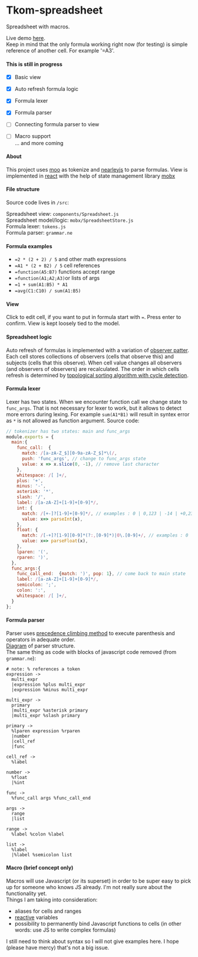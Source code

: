 # Tkom-spreadsheet

Spreadsheet with macros.

Live demo [here](https://maciejkasprzyk.github.io/tkom-spreadsheet/).  
Keep in mind that the only formula working right now (for testing) is simple reference of another cell. For example '=A3'.

#### This is still in progress
 * [x] Basic view
 * [x] Auto refresh formula logic
 * [x] Formula lexer
 * [x] Formula parser
 * [ ] Connecting formula parser to view  
 * [ ] Macro support  
... and more coming


#### About

This project uses [moo](https://github.com/no-context/moo) as tokenize and [nearleyjs](https://nearley.js.org/) to parse formulas. View is implemented in [react](https://reactjs.org/) with the help of state management library [mobx](https://mobx.js.org/.)

#### File structure

Source code lives in `/src`:

Spreadsheet view: `components/Spreadsheet.js`  
Spreadsheet model/logic: `mobx/SpreadsheetStore.js`  
Formula lexer: `tokens.js`  
Formula parser: `grammar.ne`  

#### Formula examples
 * `=2 * (2 + 2) / 5` and other math expressions
 * `=A1 * (2 + B2) / 5` cell references
 * `=function(A5:B7)` functions accept range
 * `=function(A1;A2;A3)`or lists of args
 * `=1 + sum(A1:B5) * A1`
 * `=avg(C1:C10) / sum(A1:B5)`

 

#### View
Click to edit cell, if you want to put in formula start with `=`. Press enter to confirm. View is kept loosely tied to the model.

#### Spreadsheet logic
Auto refresh of formulas is implemented with a variation of [observer patter](https://en.wikipedia.org/wiki/Observer_pattern). Each cell stores collections of observers (cells that observe this) and subjects (cells that this observe). When cell value changes all observers (and observers of observers) are recalculated. The order in which cells refresh is determined by [topological sorting algorithm with cycle detection](https://en.wikipedia.org/wiki/Topological_sorting#Depth-first_search).

#### Formula lexer
Lexer has two states. When we encounter function call we change state to `func_args`. That is not necessary for lexer to work, but it allows to detect more errors during lexing. For example `sum(A1*B1)` will result in syntex error as `*` is not allowed as function argument. Source code:
```js
// tokenizer has two states: main and func_args
module.exports = {
  main:{
    func_call:  {
      match: /[a-zA-Z_$][0-9a-zA-Z_$]*\(/,
      push: 'func_args', // change to func_args state
      value: x => x.slice(0, -1), // remove last character
    },
    whitespace: /[ ]+/,
    plus: '+',
    minus: '-',
    asterisk: '*',
    slash: '/',
    label: /[a-zA-Z]+[1-9]+[0-9]*/,
    int: {
      match: /[+-]?[1-9]+[0-9]*/, // examples : 0 | 0,123 | -14 | +0,23
      value: x=> parseInt(x),
    },
    float: {
      match: /[-+]?[1-9][0-9]*(?:,[0-9]*)|0\.[0-9]+/, // examples : 0 | 0,123 | -14 | +0,23
      value: x=> parseFloat(x),
    },
    lparen: '(',
    rparen: ')',
  },
  func_args:{
    func_call_end:  {match: ')', pop: 1}, // come back to main state
    label: /[a-zA-Z]+[1-9]+[0-9]*/,
    semicolon: ';',
    colon: ':',
    whitespace: /[ ]+/,
  }
};
```

#### Formula parser
Parser uses [precedence climbing method](https://en.wikipedia.org/wiki/Operator-precedence_parser#Precedence_climbing_method) to execute parenthesis and operators in adequate order.  
[Diagram](https://maciejkasprzyk.github.io/tkom-spreadsheet/grammar) of parser structure.  
The same thing as code with blocks of javascript code removed (from `grammar.ne`):
```
# note: % references a token
expression ->
  multi_expr
  |expression %plus multi_expr
  |expression %minus multi_expr

multi_expr ->
  primary
  |multi_expr %asterisk primary
  |multi_expr %slash primary
    
primary ->
  %lparen expression %rparen
  |number
  |cell_ref 
  |func

cell_ref ->
  %label

number ->
  %float 
  |%int

func ->
  %func_call args %func_call_end

args ->
  range
  |list
    
range ->
  %label %colon %label
    
list ->
  %label
  |%label %semicolon list
```

#### Macro (brief concept only)
Macros will use Javascript (or its superset) in order to be super easy to pick up for someone who knows JS already. I'm not really sure about the functionality yet.  
Things I am taking into consideration:
* aliases for cells and ranges
* [reactive](https://en.wikipedia.org/wiki/Reactive_programming) variables
* possibility to permanently bind Javascript functions to cells (in other words: use JS to write complex formulas)

I still need to think about syntax so I will not give examples here. I hope (please have mercy) that's not a big issue.
